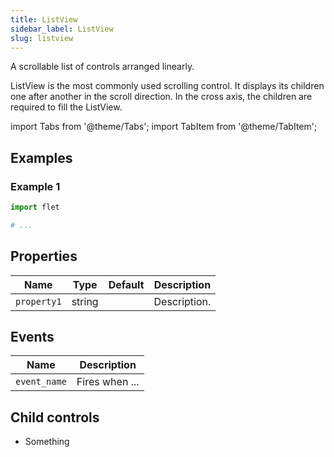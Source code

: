 ```yaml
---
title: ListView
sidebar_label: ListView
slug: listview
---
```


A scrollable list of controls arranged linearly.

ListView is the most commonly used scrolling control. It displays its children one after another in the scroll direction. In the cross axis, the children are required to fill the ListView.

import Tabs from '@theme/Tabs';
import TabItem from '@theme/TabItem';

## Examples

### Example 1

<Tabs groupId="language">
  <TabItem value="python" label="Python" default>

```python
import flet

# ...
```
  </TabItem>
</Tabs>

## Properties

| Name          | Type    | Default | Description |
| ------------- | ------- | ------- | ----------- |
| `property1`   | string  |         | Description. |

## Events

| Name      | Description |
| --------- | ----------- |
| `event_name` | Fires when ... |

## Child controls

* Something
